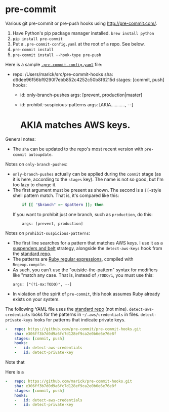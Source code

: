 # pre-commit
Various git pre-commit or pre-push hooks using http://pre-commit.com/. 


1. Have Python's pip package manager installed. `brew install python`
2. `pip install pre-commit`
3. Put a `.pre-commit-config.yaml` at the root of a repo. See below.
4. `pre-commit install`
5. `pre-commit install --hook-type pre-push`

Here is a sample [`.pre-commit-config.yaml`](https://github.com/marick/pre-commit-hooks/blob/master/dot-pre-commit-config.yaml.sample) file:

-   repo: /Users/marick/src/pre-commit-hooks
    sha: d6dee96f56bf9290f7ebb852c4252c50b8f6215d
    stages: [commit, push]
    hooks:
    -   id: only-branch-pushes
        args: [prevent, production|master]

    -   id: prohibit-suspicious-patterns
        args: [AKIA..........., --]
        # AKIA matches AWS keys.

General notes:
*  The `sha` can be updated to the repo's most recent version with `pre-commit autoupdate`.

Notes on `only-branch-pushes`:
* `only-branch-pushes` actually can be applied during the `commit` stage (as it is here, according to the `stages` key). The name is not so good, but I'm too lazy to change it.
* The first argument must be present as shown. The second is a `[[`-style shell pattern match. That is, it's
  compared like this:
  ```bash
      if [[ "$branch" =~ $pattern ]]; then
  ```
  If you want to prohibit just one branch, such as `production`, do this:
  ```
      args: [prevent, production]
  ```

Notes on `prohibit-suspicious-patterns`:
* The first line searches for a pattern that matches AWS keys. I use it as a [suspenders and belt](http://www.investopedia.com/terms/b/belt-and-suspenders.asp) strategy, alongside the `detect-aws-keys` hook from the [standard repo](https://github.com/pre-commit/pre-commit-hooks).
* The patterns are [Ruby regular expressions](http://ruby-doc.org/core-1.9.3/Regexp.html), compiled with `Regexp.compile`.
* As such, you can't use the "outside-the-pattern" syntax for modifiers like "match any case. That is, instead of `/TODO/i`, you must use this: 
  ```
  args: ["(?i-mx:TODO)", --]
  ```
* In violation of the spirit of `pre-commit`, this hook assumes Ruby already exists on your system.




The following YAML file uses the [standard repo](https://github.com/pre-commit/pre-commit-hooks) (not mine). 
`detect-aws-credentials` looks for the patterns in `~/.aws/credentials` in files. 
`detect-private-keys` looks for patterns that indicate private keys.

```yaml
-   repo: https://github.com/pre-commit/pre-commit-hooks.git
    sha: e306ff3b7d0d9a6fc7d128ef9ca2e0b6e6e76e8f
    stages: [commit, push]
    hooks:
    -   id: detect-aws-credentials
    -   id: detect-private-key
```

Note that 

Here is a 

```yaml
-   repo: https://github.com/marick/pre-commit-hooks.git
    sha: e306ff3b7d0d9a6fc7d128ef9ca2e0b6e6e76e8f
    stages: [commit, push]
    hooks:
    -   id: detect-aws-credentials
    -   id: detect-private-key
```

